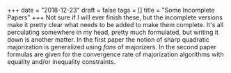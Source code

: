 +++
date = "2018-12-23"
draft = false
tags = []
title = "Some Incomplete Papers"
+++
Not sure if I will ever finish these, but the incomplete versions make it pretty clear what needs to be added to make them complete. 
It's all perculating somewhere in my head, pretty much formulated, but writing it down is another matter. In the first paper the notion of sharp quadratic majorization is generalized using *fans* of majorizers. In the second paper formulas are given for the convergence rate of majorization algorithms with equality and/or inequality constraints.
